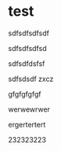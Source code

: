 # test
sdfsdfsdfsdf

sdfsdfsdfsd


sdfsdfdsfsf

sdfsdsdf zxcz

gfgfgfgfgf

werwewrwer

ergertertert

232323223
